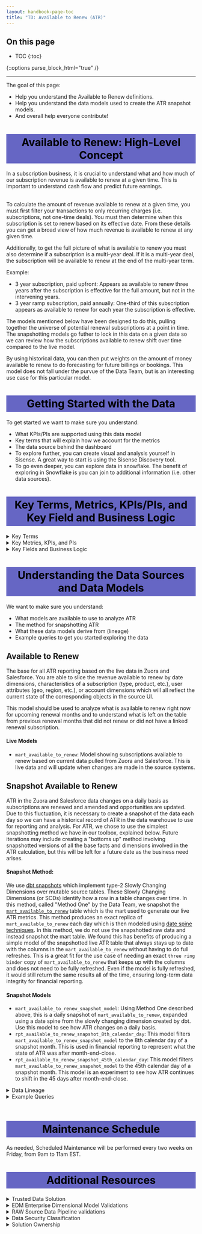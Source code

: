 ```yaml
---
layout: handbook-page-toc
title: "TD: Available to Renew (ATR)"
---
```

## On this page

- TOC
{:toc}

{::options parse_block_html="true" /}

---

The goal of this page:

* Help you understand the Available to Renew definitions.
* Help you understand the data models used to create the ATR snapshot models.
* And overall help everyone contribute!

<style> #headerformat {
background-color: #6666c4; color: black; padding: 5px; text-align: center;
}
</style>
<h1 id="headerformat">Available to Renew: High-Level Concept </h1>
In a subscription business, it is crucial to understand what and how much of our subscription revenue is available to renew at a given time. This is important to understand cash flow and predict future earnings. 

<br>To calculate the amount of revenue available to renew at a given time, you must first filter your transactions to only recurring charges (i.e. subscriptions, not one-time deals). You must then determine when this subscription is set to renew based on its effective date. From these details you can get a broad view of how much revenue is available to renew at any given time. 

Additionally, to get the full picture of what is available to renew you must also determine if a subscription is a multi-year deal. If it is a multi-year deal, the subscription will be available to renew at the end of the multi-year term.

Example:
* 3 year subscription, paid upfront: Appears as available to renew three years after the subscription is effective for the full amount, but not in the intervening years.
* 3 year ramp subscription, paid annually: One-third of this subscription appears as available to renew for each year the subscription is effective.

The models mentioned below have been designed to do this, pulling together the universe of potential renewal subscriptions at a point in time. The snapshotting models go futher to lock in this data on a given date so we can review how the subscriptions available to renew shift over time compared to the live model.

By using historical data, you can then put weights on the amount of money available to renew to do forecasting for future billings or bookings. This model does not fall under the purvue of the Data Team, but is an interesting use case for this particular model.


<style> #headerformat {
background-color: #6666c4; color: black; padding: 5px; text-align: center;
}
</style>
<h1 id="headerformat">Getting Started with the Data</h1>

To get started we want to make sure you understand:

* What KPIs/PIs are supported using this data model
* Key terms that will explain how we account for the metrics
* The data source behind the dashboard
* To explore further, you can create visual and analysis yourself in Sisense. A great way to start is using the Sisense Discovery tool.
* To go even deeper, you can explore data in snowflake. The benefit of exploring in Snowflake is you can join to additional information (i.e. other data sources). 

<style> #headerformat {
background-color: #6666c4; color: black; padding: 5px; text-align: center;
}
</style>
<h1 id="headerformat">Key Terms, Metrics, KPIs/PIs, and Key Field and Business Logic </h1>

<details>
<summary markdown='span'>
  Key Terms
</summary>
Dimensions:

* N/A

</details>

<details>
<summary markdown='span'>
  Key Metrics, KPIs, and PIs
</summary>
Facts:

* N/A

Marts:
* `mart_available_to_renew`
* `mart_available_to_renew_snaphot`
* `mart_available_to_renew_snapshot_model`

Reports:
* `rpt_available_to_renew_8th_calendar_day`
* `rpt_available_to_renew_45th_calendar_day`

Metrics:
* ATR ARR: ARR which is available to renew
* MYB ARR: ARR which is a part of multi-year booking
</details>

<details>
<summary markdown='span'>
  Key Fields and Business Logic
</summary>
* is_available_to_renew: Indicates if ARR is available to renew in the selected time period
* is_multi_year_booking: Indicates if ARR is part of a multi-year deal
</details>

<style> #headerformat {
background-color: #6666c4; color: black; padding: 5px; text-align: center;}
</style>
<h1 id="headerformat">Understanding the Data Sources and Data Models</h1>

We want to make sure you understand:

* What models are available to use to analyze ATR
* The method for snapshotting ATR
* What these data models derive from (lineage)
* Example queries to get you started exploring the data

## Available to Renew

The base for all ATR reporting based on the live data in Zuora and Salesforce. You are able to slice the revenue available to renew by date dimensions, characteristics of a subscription (type, product, etc.), user attributes (geo, region, etc.), or account dimensions which will all reflect the current state of the corresponding objects in the source UI.

This model should be used to analyze what is available to renew right now for upcoming renewal months and to understand what is left on the table from previous renewal months that did not renew or did not have a linked renewal subscription.

#### Live Models
* `mart_available_to_renew`: Model showing subscriptions available to renew based on current data pulled from Zuora and Salesforce. This is live data and will update when changes are made in the source systems.

## Snapshot Available to Renew
ATR in the Zuora and Salesforce data changes on a daily basis as subscriptions are renewed and amended and opportunities are updated. Due to this fluctuation, it is necessary to create a snapshot of the data each day so we can have a historical record of ATR in the data warehouse to use for reporting and analysis. For ATR, we chose to use the simplest snapshotting method we have in our toolbox, explained below. Future iterations may include creating a "bottoms up" method involving snapshotted versions of all the base facts and dimensions involved in the ATR calculation, but this will be left for a future date as the business need arises.

#### Snapshot Method: 

We use [dbt snapshots](https://docs.getdbt.com/docs/building-a-dbt-project/snapshots) which implement type-2 Slowly Changing Dimensions over mutable source tables. These Slowly Changing Dimensions (or SCDs) identify how a row in a table changes over time. In this method, called "Method One" by the Data Team, we snapshot the [`mart_available_to_renew`](https://dbt.gitlabdata.com/#!/model/model.gitlab_snowflake.mart_available_to_renew) table which is the mart used to generate our live ATR metrics. This method produces an exact replica of `mart_available_to_renew` each day which is then modeled using [date spine techniques](https://discourse.getdbt.com/t/building-models-on-top-of-snapshots/517). In this method, we do not use the snapshotted raw data and instead snapshot the mart table. We found this has benefits of producing a simple model of the snapshotted live ATR table that always stays up to date with the columns in the `mart_available_to_renew` without having to do full refreshes. This is a great fit for the use case of needing an exact `three ring binder` copy of `mart_available_to_renew` that keeps up with the columns and does not need to be fully refreshed. Even if the model is fully refreshed, it would still return the same results all of the time, ensuring long-term data integrity for financial reporting.

#### Snapshot Models
* `mart_available_to_renew_snapshot_model`: Using Method One described above, this is a daily snapshot of `mart_available_to_renew`, expanded using a date spine from the slowly changing dimension created by dbt. Use this model to see how ATR changes on a daily basis.
* `rpt_available_to_renew_snapshot_8th_calendar_day`: This model filters `mart_available_to_renew_snapshot_model` to the 8th calendar day of a snapshot month. This is used in financial reporting to represent what the state of ATR was after month-end-close.
* `rpt_available_to_renew_snapshot_45th_calendar_day`: This model filters `mart_available_to_renew_snapshot_model` to the 45th calendar day of a snapshot month. This model is an experiment to see how ATR continues to shift in the 45 days after month-end-close.

<details>
<summary markdown='span'>
  Data Lineage
</summary>
* Data is sourced from Salesforce.com and Zuora
* The dbt solution generates a dimensional model from Mart Snapshot source data. The documentation and SQL for <a href = "https://dbt.gitlabdata.com/#!/model/model.gitlab_snowflake.mart_available_to_renew_snapshot_model"> mart_available_to_renew_snapshot_model </a>, and the complete data lineages can be found at <a href = "https://dbt.gitlabdata.com/#!/model/model.gitlab_snowflake.mart_available_to_renew_snapshot_model?g_v=1&g_i=%2Bmart_available_to_renew_snapshot_model%2B"> dbt mart_arr_snapshot_model lineage chart </a>
</details>

<details>
<summary markdown='span'>
  Example Queries
</summary>

ATR and MYB ARR by fiscal year:
```
SELECT
  fiscal_year,
  SUM(arr)                                                  AS arr_base,
  SUM(CASE WHEN is_available_to_renew = TRUE THEN arr END)  AS available_to_renew_arr,
  SUM(CASE WHEN is_available_to_renew = FALSE THEN arr END) AS multi_year_booking_arr
FROM prod.restricted_safe_common_mart_finance.mart_available_to_renew
GROUP BY 1
ORDER BY 1;
```
FY22 ATR and MYB ARR 
```
SELECT
  SUM(CASE WHEN is_available_to_renew = TRUE THEN arr END)  AS available_to_renew_arr,
  SUM(CASE WHEN is_available_to_renew = FALSE THEN arr END) AS multi_year_booking_arr
FROM prod.restricted_safe_common_mart_finance.mart_available_to_renew
WHERE fiscal_year = 2022
ORDER BY 1;
```

FY23 ATR ARR by Product Category
```
SELECT
  renewal_month,
  fiscal_quarter_name_fy,
  product_tier_name,
  product_delivery_type,
  SUM(arr) AS arr
FROM prod.restricted_safe_common_mart_finance.mart_available_to_renew
WHERE is_available_to_renew = TRUE
  AND fiscal_year = 2023
GROUP BY 1,2,3,4;
```

ATR ARR on 2021-12-08
```
SELECT
  SUM(arr)                                                  AS arr_base,
  SUM(CASE WHEN is_available_to_renew = TRUE THEN arr END)  AS available_to_renew_arr,
  SUM(CASE WHEN is_available_to_renew = FALSE THEN arr END) AS multi_year_booking_arr
FROM prod.restricted_safe_common_mart_finance.mart_available_to_renew_snapshot_model
WHERE is_available_to_renew = TRUE
  AND fiscal_year = 2023
  AND snapshot_date = '2021-12-08';
```
<br>

</details>
<br>

<style> #headerformat {
background-color: #6666c4; color: black; padding: 5px; text-align: center;
}
</style>
<h1 id="headerformat">Maintenance Schedule </h1>

As needed, Scheduled Maintenance will be performed every two weeks on Friday, from 9am to 11am EST.

<style> #headerformat {
background-color: #6666c4; color: black; padding: 5px; text-align: center;
}
</style>
<h1 id="headerformat">Additional Resources </h1>

<details>
<summary markdown='span'>
  Trusted Data Solution
</summary>

ARR models use the `atr`, `atr_snapshots`, and `zuora` tags for Trusted Data tests and their results. This can be seen most easily using the [Trusted Data Dashboard](https://app.periscopedata.com/app/gitlab/756199/Trusted-Data-Dashboard)

See overview at [Trusted Data Framework](https://about.gitlab.com/handbook/business-technology/data-team/platform/#tdf)

[dbt guide examples](https://about.gitlab.com/handbook/business-technology/data-team/platform/dbt-guide/#trusted-data-framework) for
details and examples on implementing further tests
</details>

<details>
<summary markdown='span'>
  EDM Enterprise Dimensional Model Validations
</summary>
The [(WIP) Enterprise Dimensional Model Validation Dashboard](https://app.periscopedata.com/app/gitlab/760445/WIP:-Enterprise-Dimensional-Model-Validation-Dashboard) reports on latest Enterprise Dimensional model test and runs.
</details>

<details>
<summary markdown='span'>
  RAW Source Data Pipeline validations
</summary>
[Data Pipeline Health Validations](https://app.periscopedata.com/app/gitlab/715938/Data-Pipeline-Health-Dashboard)
</details>

<details>
<summary markdown='span'>
  Data Security Classification
</summary>

Coming Soon

**ORANGE**

- Description: Customer and Personal data at the row or record level.
- Objects:
  - 
  - 

**YELLOW**

- Description: GitLab Financial data, which includes aggregations or totals.
- Objects:
  - 
  - 
</details>

<details>
<summary markdown='span'>
  Solution Ownership
</summary>
* Source System Owner:
  * Salesforce: `@jbrennan1`
  * Zuora: `@andrew_murray`
* Source System Subject Matter Expert:
  * Salesforce: `@jbrennan1`
  * Zuora: `@andrew_murray`
* Data Team Subject Matter Expert: `@paul_armstrong` `@jeanpeguero` `@jjstark` `@iweeks` `@michellecooper`
</details>

